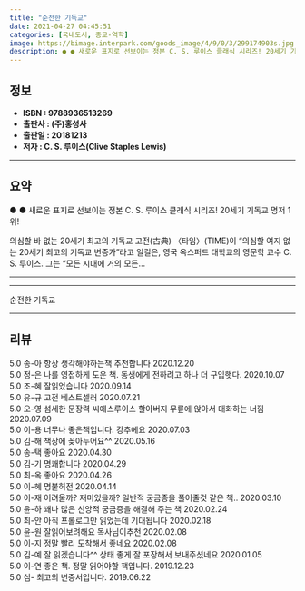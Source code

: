 ```yaml
---
title: "순전한 기독교"
date: 2021-04-27 04:45:51
categories: [국내도서, 종교-역학]
image: https://bimage.interpark.com/goods_image/4/9/0/3/299174903s.jpg
description: ● ● 새로운 표지로 선보이는 정본 C. S. 루이스 클래식 시리즈! 20세기 기독교 명저 1위! 의심할 바 없는 20세기 최고의 기독교 고전(古典) 〈타임〉(TIME)이 “의심할 여지 없는 20세기 최고의 기독교 변증가”라고 일컬은, 영국 옥스퍼드 대학교의 영문학 교수 C. S.
---
```


## **정보**

- **ISBN : 9788936513269**
- **출판사 : (주)홍성사**
- **출판일 : 20181213**
- **저자 : C. S. 루이스(Clive Staples Lewis)**

------



## **요약**

●  ●  새로운 표지로 선보이는 정본 C. S. 루이스 클래식 시리즈!
20세기 기독교 명저 1위!

의심할 바 없는 20세기 최고의 기독교 고전(古典)
〈타임〉(TIME)이 “의심할 여지 없는 20세기 최고의 기독교 변증가”라고 일컬은, 영국 옥스퍼드 대학교의 영문학 교수 C. S. 루이스. 그는 “모든 시대에 거의 모든... 

------



------


순전한 기독교 

------


## **리뷰** 

5.0 송-아 항상 생각해야하는책
추천합니다  2020.12.20 <br/>5.0 정-은 나를 영접하게 도운 책. 동생에게 전하려고 하나 더 구입햇다.  2020.10.07 <br/>5.0 조-혜 잘읽었습니다  2020.09.14 <br/>5.0 유-규 고전 베스트셀러  2020.07.21 <br/>5.0 오-영 섬세한 문장력 씨에스루이스 할아버지 무릎에 앉아서 대화하는 너낌  2020.07.09 <br/>5.0 이-용 너무나 좋은책입니다. 강추에요 2020.07.03 <br/>5.0 김-해 책장에 꽂아두어요^^ 2020.05.16 <br/>5.0 송-택 좋아요 2020.04.30 <br/>5.0 김-기 명쾌합니다 2020.04.29 <br/>5.0 최-옥 좋아요 2020.04.26 <br/>5.0 이-혜 명불허전 2020.04.14 <br/>5.0 이-재 어려울까? 재미있을까?
일반적 궁금증을 풀어줄것 같은 책.. 2020.03.10 <br/>5.0 윤-하 꽤나 많은 신앙적 궁금증을 해결해 주는 책 2020.02.24 <br/>5.0 최-안 아직 프롤로그만 읽었는데 기대됩니다 2020.02.18 <br/>5.0 윤-원 잘읽어보려해요
목사님이추천 2020.02.08 <br/>5.0 이-지 정말 빨리 도착해서 좋네요  2020.02.08 <br/>5.0 김-예 잘 읽겠습니다^^ 상태 좋게 잘 포장해서 보내주셨네요 2020.01.05 <br/>5.0 이-연 좋은 책. 정말 읽어야할 책입니다.  2019.12.23 <br/>5.0 심- 최고의 변증서입니다. 2019.06.22 <br/>